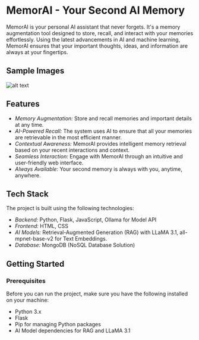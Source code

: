 # MemorAI - Your Second AI Memory

MemorAI is your personal AI assistant that never forgets. It's a memory augmentation tool designed to store, recall, and interact with your memories effortlessly. Using the latest advancements in AI and machine learning, MemorAI ensures that your important thoughts, ideas, and information are always at your fingertips.

## Sample Images
![alt text](https://github.com/AyushmanTomar/blob/[branch]/image.jpg?raw=true)

## Features

- *Memory Augmentation:* Store and recall memories and important details at any time.
- *AI-Powered Recall:* The system uses AI to ensure that all your memories are retrievable in the most efficient manner.
- *Contextual Awareness:* MemorAI provides intelligent memory retrieval based on your recent interactions and context.
- *Seamless Interaction:* Engage with MemorAI through an intuitive and user-friendly web interface.
- *Always Available:* Your second memory is always with you, anytime, anywhere.

## Tech Stack

The project is built using the following technologies:

- *Backend:* Python, Flask, JavaScript, Ollama for Model API
- *Frontend:* HTML, CSS
- *AI Models:* Retrieval-Augmented Generation (RAG) with LLaMA 3.1, all-mpnet-base-v2 for Text Embeddings.
- *Database:* MongoDB (NoSQL Database Solution)

## Getting Started

### Prerequisites

Before you can run the project, make sure you have the following installed on your machine:

- Python 3.x
- Flask
- Pip for managing Python packages
- AI Model dependencies for RAG and LLaMA 3.1

